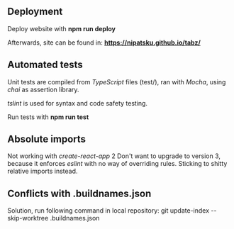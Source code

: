 

## Deployment

Deploy website with
**npm run deploy**

Afterwards, site can be found in:
**https://nipatsku.github.io/tabz/**

## Automated tests

Unit tests are compiled from *TypeScript* files (test/), ran with *Mocha*, using *chai* as assertion library.

*tslint* is used for syntax and code safety testing.

Run tests with
**npm run test**

## Absolute imports

Not working with *create-react-app* 2
Don't want to upgrade to version 3, because it enforces *eslint* with no way of overriding rules. Sticking to shitty relative imports instead.

## Conflicts with .buildnames.json

Solution, run following command in local repository:
git update-index --skip-worktree .buildnames.json

